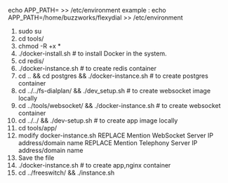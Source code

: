 echo APP_PATH=<currentAPPdirectory> >> /etc/environment
example :
    echo APP_PATH=/home/buzzworks/flexydial >> /etc/environment
1. sudo su
2. cd tools/
3. chmod -R  +x *
4. ./docker-install.sh # to install Docker in the system.
5. cd redis/
6. ./docker-instance.sh # to create redis container
7. cd .. && cd postgres && ./docker-instance.sh # to create postgres container
8. cd ../../fs-dialplan/ && ./dev_setup.sh # to create websocket image locally
9. cd ../tools/websocket/ && ./docker-instance.sh # to create websocket container
10. cd ../../ && ./dev-setup.sh # to create app image locally
11. cd tools/app/ 
12. modify docker-instance.sh 
REPLACE Mention WebSocket Server IP address/domain name
REPLACE Mention Telephony Server IP address/domain name
13. Save the file
14. ./docker-instance.sh # to create app,nginx container
15. cd ../freeswitch/ && ./instance.sh

